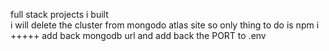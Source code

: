 full stack projects i built  
i will delete the cluster from mongodo atlas site so only thing to do is npm i +++++ add back mongodb url and add back the PORT to .env
